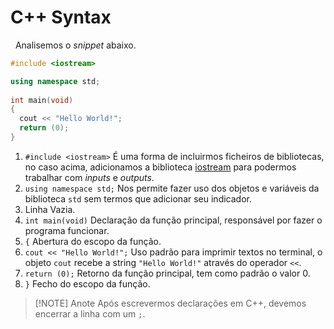 # C++ Syntax
&nbsp; Analisemos o _snippet_ abaixo.
```cpp
#include <iostream>

using namespace std;  
  
int main(void)
{  
  cout << "Hello World!";  
  return (0);  
}
```
1. `#include <iostream>` É uma forma de incluirmos ficheiros de bibliotecas, no caso acima, adicionamos a biblioteca [iostream](../Bibliotecas/00.%20iostream) para podermos trabalhar com _inputs_ e _outputs_.
2. `using namespace std;` Nos permite fazer uso dos objetos e variáveis da biblioteca `std` sem termos que adicionar seu indicador.
3. Linha Vazia.
4. `int main(void)` Declaração da função principal, responsável por fazer o programa funcionar.
5. `{` Abertura do escopo da função.
6. `cout << "Hello World!";` Uso padrão para imprimir textos no terminal, o objeto `cout` recebe a string `"Hello World!"` através do operador `<<`.
7. `return (0);` Retorno da função principal, tem como padrão o valor 0.
8. `}` Fecho do escopo da função.

> [!NOTE] Anote
> Após escrevermos declarações em C++, devemos encerrar a linha com um `;`.

